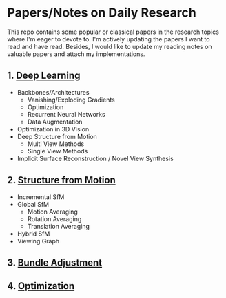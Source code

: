 # Papers/Notes on Daily Research

This repo contains some popular or classical papers in the research topics where I'm eager to devote to. I'm actively updating the papers I want to read and have read. Besides, I would like to update my reading notes on valuable papers and attach my implementations.

## 1. [Deep Learning](learning/README.md)
- Backbones/Architectures
  - Vanishing/Exploding Gradients
  - Optimization
  - Recurrent Neural Networks
  - Data Augmentation
- Optimization in 3D Vision
- Deep Structure from Motion
  - Multi View Methods
  - Single View Methods
- Implicit Surface Reconstruction / Novel View Synthesis

## 2. [Structure from Motion](structure_from_motion/README.md)
- Incremental SfM
- Global SfM
  - Motion Averaging
  - Rotation Averaging
  - Translation Averaging
- Hybrid SfM
- Viewing Graph

## 3. [Bundle Adjustment](bundle_adjustment/README.md)


## 4. [Optimization](optimization/robust_opti_in_3D_recon.md)



